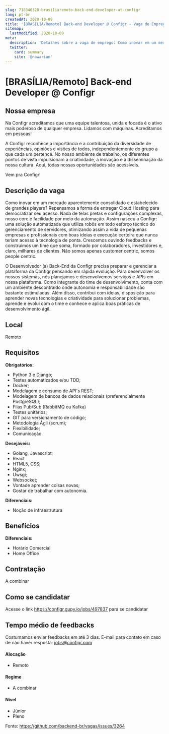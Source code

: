 ```yaml
---
slug: 718340320-brasiliaremoto-back-end-developer-at-configr
lang: pt-br
createdAt: 2020-10-09
title: '[BRASÍLIA/Remoto] Back-end Developer @ Configr - Vaga de Emprego'
sitemap:
  lastModified: 2020-10-09
meta:
  description: 'Detalhes sobre a vaga de emprego: Como inovar em um mercado aparentemente consolidado e estabelecido de grandes players? Repensamos a forma de entregar Cloud Hosting para democratizar seu acesso. Nada de telas pretas e configurações complexas, nosso core é facilidade por meio da automação. Assim nasceu a Configr: uma solução automatizada que utiliza robôs em todo esforço técnico do gerenciamento de servidores, otimizando assim a vida de pequenas empresas e profissionais com boas ideias e execução certeira que nunca teriam acesso à tecnologia de ponta. Crescemos ouvindo feedbacks e construímos um time que soma, formado por colaboradores, investidores e, claro, milhares de clientes. Não somos apenas customer centric, somos people centric. O Desenvolvedor (a) Back-End da Configr precisa preparar e gerenciar a plataforma da Configr pensando em rápida evolução. Para desenvolver os nossos sistemas, nós planejamos e desenvolvemos serviços e APIs em nossa plataforma. Como integrante do time de desenvolvimento, conta com um ambiente descontraído onde autonomia e responsabilidade são bastante estimuladas. Além disso, contribui com ideias, disposição para aprender novas tecnologias e criatividade para solucionar problemas, aprende e evolui com o time e conhece e aplica boas práticas de desenvolvimento ágil.'
  twitter:
    card: summary
    site: '@nawarian'
---
```


# [BRASÍLIA/Remoto] Back-end Developer @ Configr

## Nossa empresa

Na Configr acreditamos que uma equipe talentosa, unida e focada é o ativo mais poderoso de qualquer empresa. Lidamos com máquinas. Acreditamos em pessoas!

A Configr reconhece a importância e a contribuição da diversidade de experiências, opiniões e visões de todos, independentemente do grupo a que cada um pertence. No nosso ambiente de trabalho, os diferentes pontos de vista impulsionam a criatividade, a inovação e a disseminação da nossa cultura. Aqui, todas nossas oportunidades são acessíveis.

Vem pra Configr!

## Descrição da vaga

Como inovar em um mercado aparentemente consolidado e estabelecido de grandes players? Repensamos a forma de entregar Cloud Hosting para democratizar seu acesso. Nada de telas pretas e configurações complexas, nosso core é facilidade por meio da automação. Assim nasceu a Configr: uma solução automatizada que utiliza robôs em todo esforço técnico do gerenciamento de servidores, otimizando assim a vida de pequenas empresas e profissionais com boas ideias e execução certeira que nunca teriam acesso à tecnologia de ponta. Crescemos ouvindo feedbacks e construímos um time que soma, formado por colaboradores, investidores e, claro, milhares de clientes. Não somos apenas customer centric, somos people centric.

O Desenvolvedor (a) Back-End da Configr precisa preparar e gerenciar a plataforma da Configr pensando em rápida evolução. Para desenvolver os nossos sistemas, nós planejamos e desenvolvemos serviços e APIs em nossa plataforma. Como integrante do time de desenvolvimento, conta com um ambiente descontraído onde autonomia e responsabilidade são bastante estimuladas. Além disso, contribui com ideias, disposição para aprender novas tecnologias e criatividade para solucionar problemas, aprende e evolui com o time e conhece e aplica boas práticas de desenvolvimento ágil. 

## Local
Remoto

## Requisitos

**Obrigatórios:**
- Python 3 e Django;
- Testes automatizados e/ou TDD;
- Docker;
- Modelagem e consumo de API's REST;
- Modelagem de bancos de dados relacionais (preferencialmente PostgreSQL);
- Filas Pub/Sub (RabbitMQ ou Kafka)
- Testes unitários;
- GIT para versionamento de código;
- Metodologia Ágil (scrum);
- Flexibilidade;
- Comunicação.

**Desejáveis:**
- Golang, Javascript;
- React
- HTML5, CSS;
- Nginx;
- Uwsgi;
- Websocket;
- Vontade aprender coisas novas;
- Gostar de trabalhar com autonomia.

**Diferenciais:**
- Noção de infraestrutura

## Benefícios

**Diferenciais:**
- Horário Comercial
- Home Office

## Contratação
A combinar

## Como se candidatar

Acesse o link https://configr.gupy.io/jobs/497837 para se candidatar

## Tempo médio de feedbacks

Costumamos enviar feedbacks em até 3 dias.
E-mail para contato em caso de não haver resposta: jobs@configr.com

#### Alocação
- Remoto

#### Regime
- A combinar

#### Nível
- Júnior
- Pleno



Fonte: https://github.com/backend-br/vagas/issues/3264